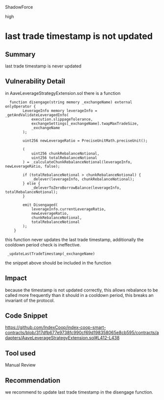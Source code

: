 ShadowForce

high

# last trade timestamp is not updated

## Summary
last trade timestamp is never updated
## Vulnerability Detail
in AaveLeverageStrategyExtension.sol there is a function
```solidity
  function disengage(string memory _exchangeName) external onlyOperator {
        LeverageInfo memory leverageInfo = _getAndValidateLeveragedInfo(
            execution.slippageTolerance,
            exchangeSettings[_exchangeName].twapMaxTradeSize,
            _exchangeName
        );

        uint256 newLeverageRatio = PreciseUnitMath.preciseUnit();

        (
            uint256 chunkRebalanceNotional,
            uint256 totalRebalanceNotional
        ) = _calculateChunkRebalanceNotional(leverageInfo, newLeverageRatio, false);

        if (totalRebalanceNotional > chunkRebalanceNotional) {
            _delever(leverageInfo, chunkRebalanceNotional);
        } else {
            _deleverToZeroBorrowBalance(leverageInfo, totalRebalanceNotional);
        }

        emit Disengaged(
            leverageInfo.currentLeverageRatio,
            newLeverageRatio,
            chunkRebalanceNotional,
            totalRebalanceNotional
        );
    }
```
this function never updates the last trade timestamp, additionally the cooldown period check is ineffective.
```solditiy
 _updateLastTradeTimestamp(_exchangeName)
```
the snippet above should be included in the function
## Impact
because the timestamp is not updated correctly, this allows rebalance to be called more frequently than it should in a cooldown period, this breaks an invariant of the protocol.
## Code Snippet
https://github.com/IndexCoop/index-coop-smart-contracts/blob/317dfb677e9738fc990cf69d198358065e8cb595/contracts/adapters/AaveLeverageStrategyExtension.sol#L412-L438
## Tool used

Manual Review

## Recommendation
we recommend to update last trade timestamp in the disengage function.